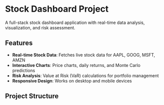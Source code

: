 # Stock Dashboard Project

A full-stack stock dashboard application with real-time data analysis, visualization, and risk assessment.

## Features

- **Real-time Stock Data**: Fetches live stock data for AAPL, GOOG, MSFT, AMZN
- **Interactive Charts**: Price charts, daily returns, and Monte Carlo predictions
- **Risk Analysis**: Value at Risk (VaR) calculations for portfolio management
- **Responsive Design**: Works on desktop and mobile devices

## Project Structure
